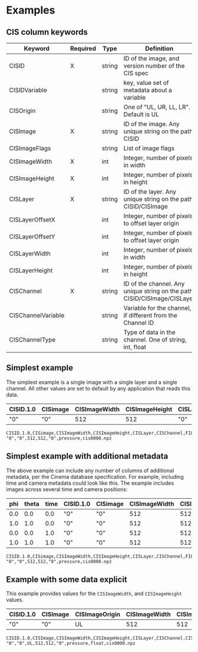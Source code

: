 # Examples

## CIS column keywords

|Keyword| Required | Type | Definition |
|-|-|-|-|
|CISID              |X|string|ID of the image, and version number of the CIS spec|
|CISIDVariable      | |string|key, value set of metadata about a variable|
|CISOrigin          | |string|One of "UL, UR, LL, LR". Default is UL|
|CISImage           |X|string|ID of the image. Any unique string on the path CISID|
|CISImageFlags      | |string|List of image flags|
|CISImageWidth      |X|int   |Integer, number of pixels in width|
|CISImageHeight     |X|int   |Integer, number of pixels in height|
|CISLayer           |X|string|ID of the layer. Any unique string on the path CISID/CISImage| 
|CISLayerOffsetX    | |int   |Integer, number of pixels to offset layer origin|
|CISLayerOffsetY    | |int   |Integer, number of pixels to offset layer origin|
|CISLayerWidth      | |int   |Integer, number of pixels in width|
|CISLayerHeight     | |int   |Integer, number of pixels in height|
|CISChannel         |X|string|ID of the channel. Any unique string on the path CISID/CISImage/CISLayer| 
|CISChannelVariable | |string|Variable for the channel, if different from the Channel ID|
|CISChannelType     | |string|Type of data in the channel. One of string, int, float|

## Simplest example
The simplest example is a single image with a single layer and a single channel. All other values are set to default by any application that reads this data.

|CISID.1.0|CISimage|CISImageWidth|CISImageHeight|CISLayer|CISChannel|FILE|
|-|-|-|-|-|-|-|
|"0"|"0"|512|512|"0"|pressure|cis0000.npz|

```
CISID.1.0,CISimage,CISImageWidth,CISImageHeight,CISLayer,CISChannel,FILE
"0","0",512,512,"0",pressure,cis0000.npz
```

## Simplest example with additional metadata
The above example can include any number of columns of additional metadata, per the Cinema database specification. For example, including time and camera metadata could look like this. The example includes images across several time and camera positions:

|phi|theta|time|CISID.1.0|CISimage|CISImageWidth|CISImageHeight|CISLayer|CISChannel|FILE|
|-|-|-|-|-|-|-|-|-|-|
|0.0|0.0|0.0|"0"|"0"|512|512|"0"|pressure|cis0000.npz|
|1.0|1.0|0.0|"0"|"0"|512|512|"0"|pressure|cis0001.npz|
|0.0|0.0|1.0|"0"|"0"|512|512|"0"|pressure|cis0002.npz|
|1.0|1.0|1.0|"0"|"0"|512|512|"0"|pressure|cis0003.npz|

```
CISID.1.0,CISimage,CISImageWidth,CISImageHeight,CISLayer,CISChannel,FILE
"0","0",512,512,"0",pressure,cis0000.npz
```

## Example with some data explicit 
This example provides values for the `CISImageWidth`, and `CISImageHeight` values.

|CISID.1.0|CISImage|CISImageOrigin|CISImageWidth|CISImageHeight|CISLayer|CISChannel|CISChannelType|FILE|
|-|-|-|-|-|-|-|-|-|
|"0"|"0"|UL|512|512|"0"|pressure|float|cis0000.npz|

```
CISID.1.0,CISImage,CISImageWidth,CISImageHeight,CISLayer,CISChannel,CISChanne,FlILE
"0","0",UL,512,512,"0",pressure,float,cis0000.npz
```
